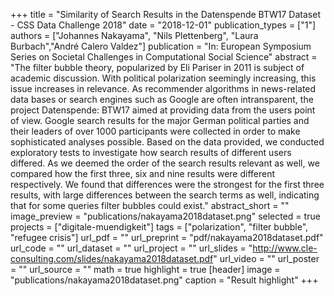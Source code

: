 +++
title = "Similarity of Search Results in the Datenspende BTW17 Dataset - CSS Data Challenge 2018"
date = "2018-12-01"
publication_types = ["1"]
authors = ["Johannes Nakayama", "Nils Plettenberg", "Laura Burbach","André Calero Valdez"]
publication = "In: European Symposium Series on Societal Challenges in Computational Social Science"
abstract = "The filter bubble theory, popularized by Eli Pariser in 2011 is subject of academic discussion. With political polarization seemingly increasing, this issue increases in relevance. As recommender algorithms in news-related data bases or search engines such as Google are often intransparent, the project Datenspende: BTW17 aimed at providing data from the users point of view. Google search results for the major German political parties and their leaders of over 1000 participants were collected in order to make sophisticated analyses possible. Based on the data provided, we conducted exploratory tests to investigate how search results of different users differed. As we deemed the order of the search results relevant as well, we compared how the first three, six and nine results were different respectively. We found that differences were the strongest for the first three results, with large differences between the search terms as well, indicating that for some queries filter bubbles could exist."
abstract_short = ""
image_preview = "publications/nakayama2018dataset.png"
selected = true
projects = ["digitale-muendigkeit"]
tags = ["polarization", "filter bubble", "refugee crisis"]
url_pdf = ""
url_preprint = "pdf/nakayama2018dataset.pdf"
url_code = ""
url_dataset = ""
url_project = ""
url_slides = "http://www.cle-consulting.com/slides/nakayama2018dataset.pdf"
url_video = ""
url_poster = ""
url_source = ""
math = true
highlight = true
[header]
image = "publications/nakayama2018dataset.png"
caption = "Result highlight"
+++
